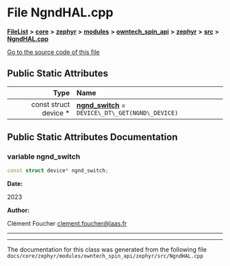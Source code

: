 

# File NgndHAL.cpp



[**FileList**](files.md) **>** [**core**](dir_771164b9325b04f1442f7a3ffa8ecb89.md) **>** [**zephyr**](dir_09002e7ce91f09aeb040dfd1861a47f4.md) **>** [**modules**](dir_6d0fb8ab814c517e7f155fb837e32f72.md) **>** [**owntech\_spin\_api**](dir_87330bcbf7fe698536ea5946c1b90585.md) **>** [**zephyr**](dir_83abe2f3de580445b50d57f614c989e1.md) **>** [**src**](dir_b0a9bfd1c37d418dc07d30cb79a776da.md) **>** [**NgndHAL.cpp**](NgndHAL_8cpp.md)

[Go to the source code of this file](NgndHAL_8cpp_source.md)


























## Public Static Attributes

| Type | Name |
| ---: | :--- |
|  const struct device \* | [**ngnd\_switch**](#variable-ngnd_switch)   = `DEVICE\_DT\_GET(NGND\_DEVICE)`<br> |










































## Public Static Attributes Documentation




### variable ngnd\_switch 

```C++
const struct device* ngnd_switch;
```





**Date:**

2023 




**Author:**

Clément Foucher [clement.foucher@laas.fr](mailto:clement.foucher@laas.fr) 





        

<hr>

------------------------------
The documentation for this class was generated from the following file `docs/core/zephyr/modules/owntech_spin_api/zephyr/src/NgndHAL.cpp`

